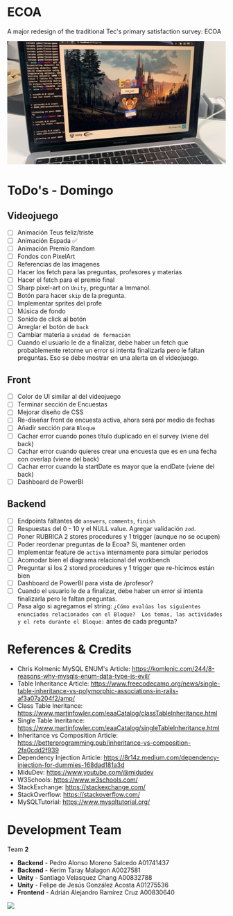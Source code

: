 # ECOA

A major redesign of the traditional Tec's primary satisfaction survey: ECOA

![](demo.jpeg)

# ToDo's - Domingo

## Videojuego

- [ ] Animación Teus feliz/triste
- [ ] Animación Espada ✅
- [ ] Animación Premio Random
- [ ] Fondos con PixelArt
- [ ] Referencias de las imagenes
- [ ] Hacer los fetch para las preguntas, profesores y materias
- [ ] Hacer el fetch para el premio final
- [ ] Sharp pixel-art on `Unity`, preguntar a Immanol.
- [ ] Botón para hacer `skip` de la pregunta.
- [ ] Implementar sprites del profe
- [ ] Música de fondo
- [ ] Sonido de click al botón
- [ ] Arreglar el botón de `back`
- [ ] Cambiar materia a `unidad de formación`
- [ ] Cuando el usuario le de a finalizar, debe haber un fetch que probablemente retorne un error si intenta finalizarla pero le faltan preguntas. Eso se debe mostrar en una alerta en el videojuego.

## Front

- [ ] Color de UI similar al del videojuego
- [ ] Terminar sección de Encuestas
- [ ] Mejorar diseño de CSS
- [ ] Re-diseñar front de encuesta activa, ahora será por medio de fechas
- [ ] Añadir sección para `Bloque`
- [ ] Cachar error cuando pones título duplicado en el survey (viene del back)
- [ ] Cachar error cuando quieres crear una encuesta que es en una fecha con overlap (viene del back)
- [ ] Cachar error cuando la startDate es mayor que la endDate (viene del back)
- [ ] Dashboard de PowerBI

## Backend

- [ ] Endpoints faltantes de `answers`, `comments`, `finish`
- [ ] Respuestas del 0 - 10 y el NULL value. Agregar validación `zod`.
- [ ] Poner RUBRICA 2 stores procedures y 1 trigger (aunque no se ocupen)
- [ ] Poder reordenar preguntas de la Ecoa? Si, mantener orden
- [ ] Implementar feature de `activa` internamente para simular periodos
- [ ] Acomodar bien el diagrama relacional del workbench
- [ ] Preguntar si los 2 stored procedures y 1 trigger que re-hicimos están bien
- [ ] Dashboard de PowerBI para vista de /profesor?
- [ ] Cuando el usuario le de a finalizar, debe haber un error si intenta finalizarla pero le faltan preguntas.
- [ ] Pasa algo si agregamos el string: `¿Cómo evalúas los siguientes enunciados relacionados con el Bloque?  Los temas, las actividades y el reto durante el Bloque:` antes de cada pregunta?

# References & Credits

- Chris Kolmenic MySQL ENUM's Article: https://komlenic.com/244/8-reasons-why-mysqls-enum-data-type-is-evil/
- Table Inheritance Article: https://www.freecodecamp.org/news/single-table-inheritance-vs-polymorphic-associations-in-rails-af3a07a204f2/amp/
- Class Table Ineritance: https://www.martinfowler.com/eaaCatalog/classTableInheritance.html
- Single Table Ineritance: https://www.martinfowler.com/eaaCatalog/singleTableInheritance.html
- Inheritance vs Composition Article: https://betterprogramming.pub/inheritance-vs-composition-2fa0cdd2f939
- Dependency Injection Article: https://8r14z.medium.com/dependency-injection-for-dummies-168dad181a3d
- MiduDev: https://www.youtube.com/@midudev
- W3Schools: https://www.w3schools.com/
- StackExchange: https://stackexchange.com/
- StackOverflow: https://stackoverflow.com/
- MySQLTutorial: https://www.mysqltutorial.org/

# Development Team

Team **2**

- **Backend** - Pedro Alonso Moreno Salcedo A01741437
- **Backend** - Kerim Taray Malagon A0027581
- **Unity** - Santiago Velasquez Chang A00832788
- **Unity** - Felipe de Jesús González Acosta A01275536
- **Frontend** - Adrián Alejandro Ramírez Cruz A00830640

![](https://contrib.rocks/image?repo=pedroalonsoms/ecoa)

